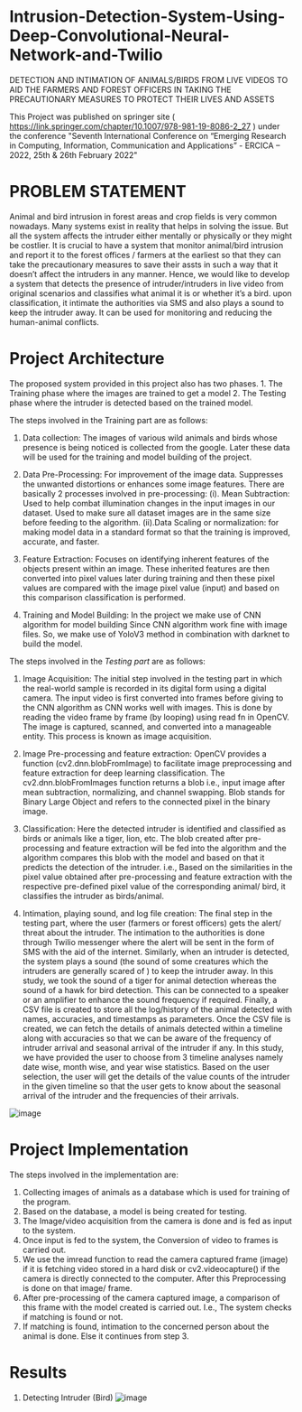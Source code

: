 # Intrusion-Detection-System-Using-Deep-Convolutional-Neural-Network-and-Twilio
DETECTION AND INTIMATION OF ANIMALS/BIRDS FROM LIVE VIDEOS TO AID THE FARMERS AND FOREST OFFICERS IN TAKING THE PRECAUTIONARY MEASURES TO PROTECT THEIR LIVES AND ASSETS

This Project was published on springer site ( https://link.springer.com/chapter/10.1007/978-981-19-8086-2_27 ) under the conference "Seventh International Conference on “Emerging Research in Computing, Information, Communication and Applications” - ERCICA – 2022, 25th & 26th February 2022"

# PROBLEM STATEMENT
Animal and bird intrusion in forest areas and crop fields is very common nowadays. Many systems exist in reality that helps in solving the issue. But all the system affects the intruder either mentally or physically or they might be costlier. 
It is crucial to have a system that monitor animal/bird intrusion and report it to the forest offices / farmers at the earliest so that they can take the precautionary measures to save their assts in such a way that it doesn’t affect the intruders in any manner. 
Hence, we would like to develop a system that detects the presence of intruder/intruders in live video from original scenarios and classifies what animal it is or whether it’s a bird. upon classification, it intimate the authorities via SMS and also plays a sound to keep the intruder away. It can be used for monitoring and reducing the human-animal conflicts.

# Project Architecture
The proposed system provided in this project also has two phases. 
         1. The Training phase where the images are trained to get a model 
         2. The Testing phase where the intruder is detected based on the trained model. 

The steps involved in the Training part are as follows:

1. Data collection:
The images of various wild animals and birds whose presence is being noticed is collected from the google. Later these data will be used for the training and model building of the project. 

2. Data Pre-Processing: For improvement of the image data. Suppresses the unwanted distortions or enhances some image features.
There are basically 2 processes involved in pre-processing: 
(i). Mean Subtraction: Used to help combat illumination changes in the input images in our dataset. Used to make sure all dataset images are in the same size before feeding to the algorithm.
(ii).Data Scaling or normalization: for making model data in a standard format so that the training is improved, accurate, and faster.

3. Feature Extraction: 
Focuses on identifying inherent features of the objects present within an image. These inherited features are then converted into pixel values later during training and then these pixel values are compared with the image pixel value (input) and based on this comparison classification is performed.

4. Training and Model Building: 
In the project we make use of CNN algorithm for model building Since CNN algorithm work fine with image files. So, we make use of YoloV3 method in combination with darknet to build the model.   



The steps involved in the *Testing part* are as follows:

1. Image Acquisition: 
The initial step involved in the testing part in which the real-world sample is recorded in its digital form using a digital camera. The input video is first converted into frames before giving to the CNN algorithm as CNN works well with images. This is done by reading the video frame by frame (by looping) using read fn in OpenCV. The image is captured, scanned, and converted into a manageable entity. This process is known as image acquisition.

2. Image Pre-processing and feature extraction: 
OpenCV provides a function (cv2.dnn.blobFromImage) to facilitate image preprocessing and feature extraction for deep learning classification. The cv2.dnn.blobFromImages function returns a blob i.e., input image after mean subtraction, normalizing, and channel swapping. Blob stands for Binary Large Object and refers to the connected pixel in the binary image.

3. Classification: 
Here the detected intruder is identified and classified as birds or animals like a tiger, lion, etc. The blob created after pre-processing and feature extraction will be fed into the algorithm and the algorithm compares this blob with the model and based on that it predicts the detection of the intruder. i.e., Based on the similarities in the pixel value obtained after pre-processing and feature extraction with the respective pre-defined pixel value of the corresponding animal/ bird, it classifies the intruder as birds/animal.

4. Intimation, playing sound, and log file creation: 
The final step in the testing part, where the user (farmers or forest officers) gets the alert/ threat about the intruder. 
The intimation to the authorities is done through Twilio messenger where the alert will be sent in the form of SMS with the aid of the internet. 
Similarly, when an intruder is detected, the system plays a sound (the sound of some creatures which the intruders are generally scared of ) to keep the intruder away. 
In this study, we took the sound of a tiger for animal detection whereas the sound of a hawk for bird detection. 
This can be connected to a speaker or an amplifier to enhance the sound frequency if required. 
Finally, a CSV file is created to store all the log/history of the animal detected with names, accuracies, and timestamps as parameters. 
Once the CSV file is created, we can fetch the details of animals detected within a timeline along with accuracies so that we can be aware of the frequency of intruder arrival and seasonal arrival of the intruder if any. 
In this study, we have provided the user to choose from 3 timeline analyses namely date wise, month wise, and year wise statistics. 
Based on the user selection, the user will get the details of the value counts of the intruder in the given timeline so that the user gets to know about the seasonal arrival of the intruder and the frequencies of their arrivals. 

![image](https://github.com/AkhilJx/Intrusion-Detection-System-Using-Deep-Convolutional-Neural-Network-and-Twilio/assets/78065413/1cec59c4-4316-477d-9927-7e5ee272c563)

# Project Implementation

The steps involved in the implementation are:
1. Collecting images of animals as a database which is used for training of the program.
2. Based on the database, a model is being created for testing.
3. The Image/video acquisition from the camera is done and is fed as input to the system.                                    
4. Once input is fed to the system, the Conversion of video to frames is carried out. 
5. We use the imread function to read the camera captured frame (image) if it is fetching video stored in a hard disk or cv2.videocapture() if the camera is directly connected to the computer. After this Preprocessing is done on that image/ frame. 
6. After pre-processing of the camera captured image, a comparison of this frame with the model created is carried out. I.e., The system checks if matching is found or not.
7. If matching is found, intimation to the concerned person about the animal is done. Else it continues from step 3.


# Results

1. Detecting Intruder (Bird)
![image](https://github.com/AkhilJx/Intrusion-Detection-System-Using-Deep-Convolutional-Neural-Network-and-Twilio/assets/78065413/94c967ee-7eb2-483d-9a7f-c4be7a28f1b4)
